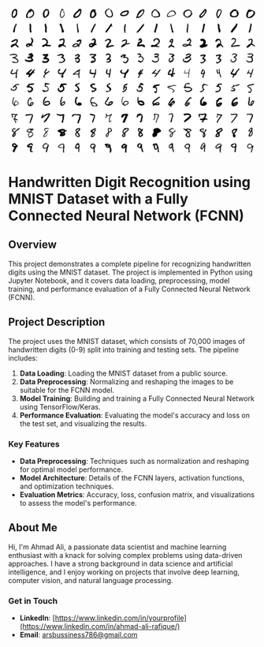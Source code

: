 ![Your Picture](https://github.com/Ahmad-Ali-Rafique/Handwritten-Digit-Recognition-MNIST/blob/main/MnistExamplesModified.png)
# Handwritten Digit Recognition using MNIST Dataset with a Fully Connected Neural Network (FCNN)

## Overview
This project demonstrates a complete pipeline for recognizing handwritten digits using the MNIST dataset. The project is implemented in Python using Jupyter Notebook, and it covers data loading, preprocessing, model training, and performance evaluation of a Fully Connected Neural Network (FCNN).

## Project Description
The project uses the MNIST dataset, which consists of 70,000 images of handwritten digits (0-9) split into training and testing sets. The pipeline includes:
1. **Data Loading**: Loading the MNIST dataset from a public source.
2. **Data Preprocessing**: Normalizing and reshaping the images to be suitable for the FCNN model.
3. **Model Training**: Building and training a Fully Connected Neural Network using TensorFlow/Keras.
4. **Performance Evaluation**: Evaluating the model's accuracy and loss on the test set, and visualizing the results.

### Key Features
- **Data Preprocessing**: Techniques such as normalization and reshaping for optimal model performance.
- **Model Architecture**: Details of the FCNN layers, activation functions, and optimization techniques.
- **Evaluation Metrics**: Accuracy, loss, confusion matrix, and visualizations to assess the model's performance.

## About Me
Hi, I'm Ahmad Ali, a passionate data scientist and machine learning enthusiast with a knack for solving complex problems using data-driven approaches. I have a strong background in data science and artificial intelligence, and I enjoy working on projects that involve deep learning, computer vision, and natural language processing.

### Get in Touch
- **LinkedIn**: [https://www.linkedin.com/in/yourprofile](https://www.linkedin.com/in/ahmad-ali-rafique/)
- **Email**: arsbussiness786@gmail.com
